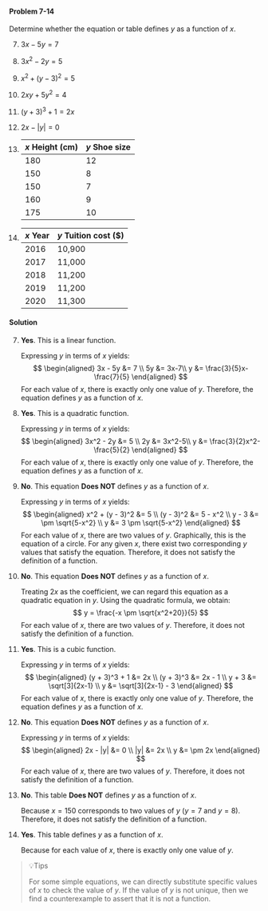 <div class="alert alert-warning" role="alert">
<h4 class="alert-heading">Problem 7-14</h4>

Determine whether the equation or table defines $y$ as a function of $x$.

7. $3x - 5y = 7$

8. $3x^2 - 2y = 5$

9. $x^2 + (y - 3)^2 = 5$

10. $2xy + 5y^2 = 4$

11. $(y + 3)^3 + 1 = 2x$ 

12. $2x - |y| = 0$

13. | $x$ Height (cm) | $y$ Shoe size |
    | --------------- | ------------- | 
    | 180             | 12            |
    | 150             | 8             |
    | 150             | 7             |
    | 160             | 9             |
    | 175             | 10            |

14. | $x$ Year | $y$ Tuition cost ($) |
    | -------- | -------------------- | 
    | 2016     | 10,900               |
    | 2017     | 11,000               |
    | 2018     | 11,200               |
    | 2019     | 11,200               |
    | 2020     | 11,300               |

</div>

<div class="alert alert-success" role="alert">
<h4 class="alert-heading">Solution</h4>

7. **Yes**. This is a linear function.

    Expressing $y$ in terms of $x$ yields:
    $$
    \begin{aligned}
        3x - 5y &= 7 \\
        5y &= 3x-7\\
        y &= \frac{3}{5}x-\frac{7}{5}
    \end{aligned}
    $$
    For each value of $x$, there is exactly only one value of $y$. Therefore, the equation defines $y$ as a function of $x$.

8. **Yes**. This is a quadratic function.

    Expressing $y$ in terms of $x$ yields:
    $$
    \begin{aligned}
        3x^2 - 2y &= 5 \\
        2y &= 3x^2-5\\
        y &= \frac{3}{2}x^2-\frac{5}{2}
    \end{aligned}
    $$
    For each value of $x$, there is exactly only one value of $y$. Therefore, the equation defines $y$ as a function of $x$.

9. **No**. This equation **Does NOT** defines $y$ as a function of $x$.

    Expressing $y$ in terms of $x$ yields:
    $$
    \begin{aligned}
        x^2 + (y - 3)^2 &= 5 \\
        (y - 3)^2 &= 5 - x^2 \\
        y - 3 &= \pm \sqrt{5-x^2} \\
        y &= 3 \pm \sqrt{5-x^2}
    \end{aligned}
    $$
    For each value of $x$, there are two values of $y$. Graphically, this is the equation of a circle. For any given $x$, there exist two corresponding $y$ values that satisfy the equation. Therefore, it does not satisfy the definition of a function.

10. **No**. This equation **Does NOT** defines $y$ as a function of $x$.

    Treating $2x$ as the coefficient, we can regard this equation as a quadratic equation in $y$. Using the quadratic formula, we obtain:
    $$
    y = \frac{-x \pm \sqrt{x^2+20}}{5}
    $$
    For each value of $x$, there are two values of $y$. Therefore, it does not satisfy the definition of a function.

11. **Yes**. This is a cubic function.

    Expressing $y$ in terms of $x$ yields:
    $$
    \begin{aligned}
        (y + 3)^3 + 1 &= 2x \\
        (y + 3)^3 &= 2x - 1 \\
        y + 3 &= \sqrt[3]{2x-1} \\
        y &= \sqrt[3]{2x-1} - 3
    \end{aligned}
    $$
    For each value of $x$, there is exactly only one value of $y$. Therefore, the equation defines $y$ as a function of $x$.

12. **No**. This equation **Does NOT** defines $y$ as a function of $x$.

    Expressing $y$ in terms of $x$ yields:
    $$
    \begin{aligned}
        2x - |y| &= 0 \\
        |y| &= 2x \\
        y &= \pm 2x
    \end{aligned}
    $$
    For each value of $x$, there are two values of $y$. Therefore, it does not satisfy the definition of a function.

13. **No**. This table **Does NOT** defines $y$ as a function of $x$.

    Because $x=150$ corresponds to two values of $y$ ($y=7$ and $y=8$). Therefore, it does not satisfy the definition of a function.

14. **Yes**. This table defines $y$ as a function of $x$.

    Because for each value of $x$, there is exactly only one value of $y$. 
</div>

> 💡Tips
>
> For some simple equations, we can directly substitute specific values of $x$ to check the value of $y$. If the value of $y$ is not unique, then we find a counterexample to assert that it is not a function.